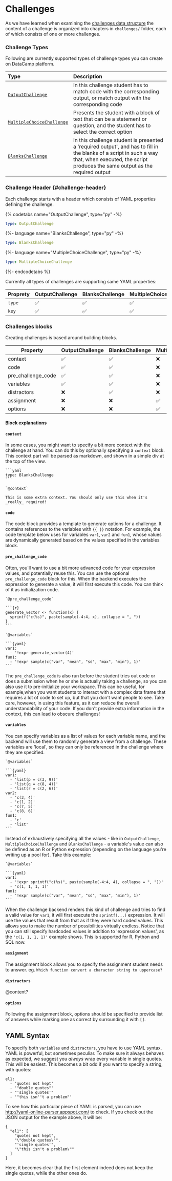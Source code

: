 # Challenges

As we have learned when examining the [challenges data structure](../repo-structure.md) the content of a challenge is organized into chapters in `challenges/` folder, each of which consists of one or more challenges.

### Challenge Types

Following are currently supported types of challenge types you can create on DataCamp platform.

| Type                          | Description                                                                |
|:------------------------------|:---------------------------------------------------------------------------|
| [`OutputChallenge`](./output-challenge.md) | In this challenge student has to match code with the corresponding output, or match output with the corresponding code|
| [`MultipleChoiceChallenge`](./multiple-choice-challenge)  | Presents the student with a block of text that can be a statement or question, and the student has to select the correct option |
| [`BlanksChallenge`](./blanks-challenge.md) | In this challenge student is presented a 'required output', and has to fill in the blanks of a script in such a way that, when executed, the script produces the same output as the required output    |

### Challenge Header {#challenge-header}

Each challenge starts with a header which consists of YAML properties defining the challenge.  

{% codetabs name="OutputChallenge", type="py" -%}
```yaml
type: OutputChallenge
```
{%- language name="BlanksChallenge", type="py" -%}
```yaml
type: BlanksChallenge
```
{%- language name="MultipleChoiceChallenge", type="py" -%}
```yaml
type: MultipleChoiceChallenge
```
{%- endcodetabs %}

Currently all types of challenges are supporting same YAML properties:

| Proprety | OutputChallenge    | BlanksChallenge    | MultipleChoiceChallenge  |
|----------|--------------------|--------------------|--------------------|
| `type`     | :white_check_mark: | :white_check_mark: | :white_check_mark: |
| `key`      | :white_check_mark: | :white_check_mark: | :white_check_mark: |

### Challenges blocks

Creating challenges is based around building blocks.

| Property           | OutputChallenge    | BlanksChallenge    | MultipleChoiceChallenge  |
|--------------------|--------------------|--------------------|--------------------|
| context            | :white_check_mark: | :white_check_mark: | :x:                |
| code               | :white_check_mark: | :white_check_mark: | :x:                |
| pre_challenge_code | :white_check_mark: | :white_check_mark: | :x:                |
| variables          | :white_check_mark: | :white_check_mark: | :x:                |
| distractors        | :x:                | :white_check_mark: | :x:                |
| assignment         | :x:                | :x:                | :white_check_mark: |
| options            | :x:                | :x:                | :white_check_mark: |

#### Block explanations

#### `context`

In some cases, you might want to specify a bit more context with the challenge at hand. You can do this by optionally specifying a `context` block. This context part will be parsed as markdown, and shown in a simple div at the top of the view.

    ```yaml
    type: BlanksChallenge 
    ```

    `@context`

    This is some extra context. You should only use this when it's _really_ required!

#### `code`

The code block provides a template to generate options for a challenge. It contains references to the variables with `{{ }}` notation.
For example, the code template below uses for variables `var1`, `var2` and `fun1`, whose values are dynamically generated based on the values specified in the variables block.

#### `pre_challenge_code`

Often, you'll want to use a bit more advanced code for your expression values, and potentially reuse this. You can use the optional `pre_challenge_code` block for this. When the backend executes the expression to generate a value, it will first execute this code. You can think of it as initialization code.

    `@pre_challenge_code`

    ```{r}
    generate_vector <- function(x) {
      sprintf("c(%s)", paste(sample(-4:4, x), collapse = ", "))
    }
    ```

    `@variables`

    ```{yaml}
    var1:
      - '!expr generate_vector(4)'
    fun1:
      - '!expr sample(c("var", "mean", "sd", "max", "min"), 1)'
    ```

The `pre_challenge_code` is also run before the student tries out code or does a submission when he or she is actually taking a challenge, so you can also use it to pre-initialize your workspace. This can be useful, for example,when you want students to interact with a complex data frame that requires a lot of code to set up, but that you don't want people to see. Take care, however, in using this feature, as it can reduce the overall understandability of your code. If you don't provide extra information in the context, this can lead to obscure challenges!

#### `variables`

You can specify variables as a list of values for each variable name, and the backend will use them to randomly generate a view from a challenge. These variables are 'local', so they can only be referenced in the challenge where they are specified.

    `@variables`

    ```{yaml}
    var1:
      - 'list(p = c(3, 9))'
      - 'list(q = c(8, 4))'
      - 'list(r = c(2, 6))'
    var2:
      - 'c(3, 4)'
      - 'c(1, 2)'
      - 'c(7, 5)'
      - 'c(8, 6)'
    fun1:
      - 'c'
      - 'list'
    ```

Instead of exhaustively specifying all the values - like in `OutputChallenge`, `MultipleChoiceChallenge` and `BlanksChallenge` - a variable's value can also be defined as an R or Python expression (depending on the language you're writing up a pool for). Take this example:

    `@variables`

    ```{yaml}
    var1:
      - '!expr sprintf("c(%s)", paste(sample(-4:4, 4), collapse = ", "))'
      - 'c(1, 1, 1, 1)'
    fun1:
      - '!expr sample(c("var", "mean", "sd", "max", "min"), 1)'
    ```

When the challenge backend renders this kind of challenge and tries to find a valid value for `var1`, it will first execute the `sprintf(...)` expression. It will use the values that result from that as if they were hard coded values. This allows you to make the number of possibilities virtually endless. Notice that you can still specify hardcoded values in addition to 'expression values', as the `'c(1, 1, 1, 1)'` example shows. This is supported for R, Python and SQL now.

#### `assignment`

The assignment block allows you to specify the assignment student needs to answer. eg. `Which function convert a character string to uppercase?`

#### `distractors`

@content?

#### `options`

Following the assignment block, options should be specified to provide list of answers while marking one as correct by surrounding it with `[]`.

## YAML Syntax

To specify both `variables` and `distractors`, you have to use YAML syntax. YAML is powerful, but sometimes peculiar. To make sure it always behaves as expected, we suggest you _always_ wrap every variable in single quotes. This will be easiest. This becomes a bit odd if you want to specify a string, with quotes:

    el1:
      - 'quotes not kept'
      - '"double quotes"'
      - "'single quotes'"
      - '"this isn''t a problem"'

To see how this particular piece of YAML is parsed, you can use http://yaml-online-parser.appspot.com/ to check. If you check out the JSON output for the example above, it will be:

    {
      "el1": [
        "quotes not kept",
        "\"double quotes\"",
        "'single quotes'",
        "\"this isn't a problem\""
      ]
    }

Here, it becomes clear that the first element indeed does not keep the single quotes, while the other ones do.